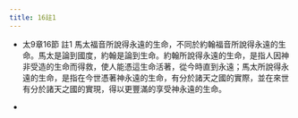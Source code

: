 ```yaml
---
title: 16註1
---
```


- 太9章16節 註1
馬太福音所說得永遠的生命，不同於約翰福音所說得永遠的生命。馬太是論到國度，約翰是論到生命。約翰所說得永遠的生命，是指人因神非受造的生命而得救，使人能憑這生命活著，從今時直到永遠；馬太所說得永遠的生命，是指在今世憑著神永遠的生命，有分於諸天之國的實際，並在來世有分於諸天之國的實現，得以更豐滿的享受神永遠的生命。

- 

